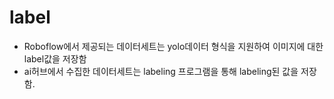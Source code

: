 # label
- Roboflow에서 제공되는 데이터세트는 yolo데이터 형식을 지원하여 이미지에 대한 label값을 저장함
- ai허브에서 수집한 데이터세트는 labeling 프로그램을 통해 labeling된 값을 저장함.
